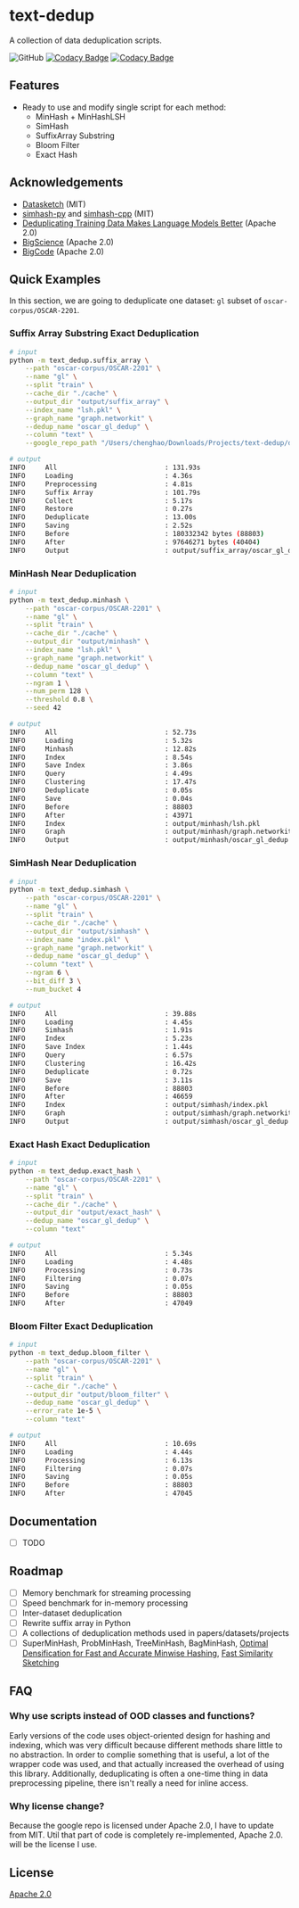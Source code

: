 
# text-dedup

A collection of data deduplication scripts.



![GitHub](https://img.shields.io/github/license/ChenghaoMou/text-dedup) [![Codacy Badge](https://app.codacy.com/project/badge/Grade/cc66178e49d24908ac1fb2b2dbe4e5b3)](https://www.codacy.com/gh/ChenghaoMou/text-dedup/dashboard?utm_source=github.com&amp;utm_medium=referral&amp;utm_content=ChenghaoMou/text-dedup&amp;utm_campaign=Badge_Grade) [![Codacy Badge](https://app.codacy.com/project/badge/Coverage/cc66178e49d24908ac1fb2b2dbe4e5b3)](https://www.codacy.com/gh/ChenghaoMou/text-dedup/dashboard?utm_source=github.com&utm_medium=referral&utm_content=ChenghaoMou/text-dedup&utm_campaign=Badge_Coverage)
## Features

- Ready to use and modify single script for each method:
    - MinHash + MinHashLSH
    - SimHash
    - SuffixArray Substring
    - Bloom Filter
    - Exact Hash

## Acknowledgements

 - [Datasketch](https://github.com/ekzhu/datasketch) (MIT)
 - [simhash-py](https://github.com/seomoz/simhash-py/tree/master/simhash) and [simhash-cpp](https://github.com/seomoz/simhash-cpp) (MIT)
 - [Deduplicating Training Data Makes Language Models Better](https://github.com/google-research/deduplicate-text-datasets) (Apache 2.0)
 - [BigScience](https://github.com/bigscience-workshop) (Apache 2.0)
 - [BigCode](https://github.com/bigcode-project) (Apache 2.0)


## Quick Examples

In this section, we are going to deduplicate one dataset: `gl` subset of `oscar-corpus/OSCAR-2201`.

### Suffix Array Substring Exact Deduplication
```bash
# input
python -m text_dedup.suffix_array \
    --path "oscar-corpus/OSCAR-2201" \
    --name "gl" \
    --split "train" \
    --cache_dir "./cache" \
    --output_dir "output/suffix_array" \
    --index_name "lsh.pkl" \
    --graph_name "graph.networkit" \
    --dedup_name "oscar_gl_dedup" \
    --column "text" \
    --google_repo_path "/Users/chenghao/Downloads/Projects/text-dedup/deduplicate-text-datasets"

# output
INFO     All                           : 131.93s
INFO     Loading                       : 4.36s
INFO     Preprocessing                 : 4.81s
INFO     Suffix Array                  : 101.79s
INFO     Collect                       : 5.17s
INFO     Restore                       : 0.27s
INFO     Deduplicate                   : 13.00s
INFO     Saving                        : 2.52s
INFO     Before                        : 180332342 bytes (88803)
INFO     After                         : 97646271 bytes (40404)
INFO     Output                        : output/suffix_array/oscar_gl_dedup
```

### MinHash Near Deduplication
```bash
# input
python -m text_dedup.minhash \
    --path "oscar-corpus/OSCAR-2201" \
    --name "gl" \
    --split "train" \
    --cache_dir "./cache" \
    --output_dir "output/minhash" \
    --index_name "lsh.pkl" \
    --graph_name "graph.networkit" \
    --dedup_name "oscar_gl_dedup" \
    --column "text" \
    --ngram 1 \
    --num_perm 128 \
    --threshold 0.8 \
    --seed 42

# output
INFO     All                           : 52.73s
INFO     Loading                       : 5.32s
INFO     Minhash                       : 12.82s
INFO     Index                         : 8.54s
INFO     Save Index                    : 3.86s
INFO     Query                         : 4.49s
INFO     Clustering                    : 17.47s
INFO     Deduplicate                   : 0.05s
INFO     Save                          : 0.04s
INFO     Before                        : 88803
INFO     After                         : 43971
INFO     Index                         : output/minhash/lsh.pkl
INFO     Graph                         : output/minhash/graph.networkit
INFO     Output                        : output/minhash/oscar_gl_dedup
```

### SimHash Near Deduplication
```bash
# input
python -m text_dedup.simhash \
    --path "oscar-corpus/OSCAR-2201" \
    --name "gl" \
    --split "train" \
    --cache_dir "./cache" \
    --output_dir "output/simhash" \
    --index_name "index.pkl" \
    --graph_name "graph.networkit" \
    --dedup_name "oscar_gl_dedup" \
    --column "text" \
    --ngram 6 \
    --bit_diff 3 \
    --num_bucket 4

# output
INFO     All                           : 39.88s
INFO     Loading                       : 4.45s
INFO     Simhash                       : 1.91s
INFO     Index                         : 5.23s
INFO     Save Index                    : 1.44s
INFO     Query                         : 6.57s
INFO     Clustering                    : 16.42s
INFO     Deduplicate                   : 0.72s
INFO     Save                          : 3.11s
INFO     Before                        : 88803
INFO     After                         : 46659
INFO     Index                         : output/simhash/index.pkl
INFO     Graph                         : output/simhash/graph.networkit
INFO     Output                        : output/simhash/oscar_gl_dedup
```

### Exact Hash Exact Deduplication
```bash
# input
python -m text_dedup.exact_hash \
    --path "oscar-corpus/OSCAR-2201" \
    --name "gl" \
    --split "train" \
    --cache_dir "./cache" \
    --output_dir "output/exact_hash" \
    --dedup_name "oscar_gl_dedup" \
    --column "text"

# output
INFO     All                           : 5.34s
INFO     Loading                       : 4.48s
INFO     Processing                    : 0.73s
INFO     Filtering                     : 0.07s
INFO     Saving                        : 0.05s
INFO     Before                        : 88803
INFO     After                         : 47049
```

### Bloom Filter Exact Deduplication
```bash
# input
python -m text_dedup.bloom_filter \
    --path "oscar-corpus/OSCAR-2201" \
    --name "gl" \
    --split "train" \
    --cache_dir "./cache" \
    --output_dir "output/bloom_filter" \
    --dedup_name "oscar_gl_dedup" \
    --error_rate 1e-5 \
    --column "text"

# output
INFO     All                           : 10.69s
INFO     Loading                       : 4.44s
INFO     Processing                    : 6.13s
INFO     Filtering                     : 0.07s
INFO     Saving                        : 0.05s
INFO     Before                        : 88803
INFO     After                         : 47045
```


## Documentation

- [ ] TODO
## Roadmap

-   [ ] Memory benchmark for streaming processing
-   [ ] Speed benchmark for in-memory processing
-   [ ] Inter-dataset deduplication
-   [ ] Rewrite suffix array in Python
-   [ ] A collections of deduplication methods used in papers/datasets/projects
-   [ ] SuperMinHash, ProbMinHash, TreeMinHash, BagMinHash, [Optimal Densification for Fast and Accurate Minwise Hashing](https://arxiv.org/abs/1703.04664), [Fast Similarity Sketching](https://arxiv.org/abs/1704.04370)
## FAQ

### Why use scripts instead of OOD classes and functions?

Early versions of the code uses object-oriented design for hashing and indexing, which was very difficult because different methods share little to no abstraction. In order to complie something that is useful, a lot of the wrapper code was used, and that actually increased the overhead of using this library. Additionally, deduplicating is often a one-time thing in data preprocessing pipeline, there isn't really a need for inline access.


### Why license change?

Because the google repo is licensed under Apache 2.0, I have to update from MIT. Util that part of code is completely re-implemented, Apache 2.0. will be the license I use.


## License

[Apache 2.0](https://duckduckgo.com/l/?uddg=https%3A%2F%2Fwww.apache.org%2Flicenses%2FLICENSE%2D2.0.html&rut=617d395c7a807de85e5707aca1f765e5b69a1627ed84c0aefa950e54e00a3094)

